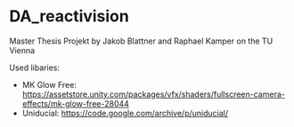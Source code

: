 # DA_reactivision
Master Thesis Projekt by Jakob Blattner and Raphael Kamper on the TU Vienna

Used libaries:
- MK Glow Free: https://assetstore.unity.com/packages/vfx/shaders/fullscreen-camera-effects/mk-glow-free-28044
- Uniducial: https://code.google.com/archive/p/uniducial/
